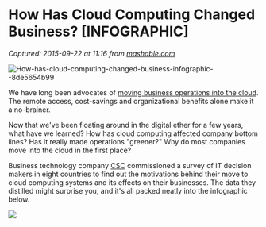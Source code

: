 # How Has Cloud Computing Changed Business? [INFOGRAPHIC]

_Captured: 2015-09-22 at 11:16 from [mashable.com](http://mashable.com/2011/12/11/cloud-computing-business-infographic/?utm_source=iphoneapp#ZgHLdsKJImk8)_

![How-has-cloud-computing-changed-business-infographic--8de5654b99](http://rack.3.mshcdn.com/media/ZgkyMDEyLzEyLzA0LzZkL2hvd2hhc2Nsb3VkLmFaRi5qcGcKcAl0aHVtYgk5NTB4NTM0IwplCWpwZw/a4a9ea15/1c2/how-has-cloud-computing-changed-business-infographic--8de5654b99.jpg)

We have long been advocates of [moving business operations into the cloud](http://mashable.com/2010/09/06/business-infrastructure-google-account/). The remote access, cost-savings and organizational benefits alone make it a no-brainer.

Now that we've been floating around in the digital ether for a few years, what have we learned? How has cloud computing affected company bottom lines? Has it really made operations "greener?" Why do most companies move into the cloud in the first place?

Business technology company [CSC](http://www.csc.com/) commissioned a survey of IT decision makers in eight countries to find out the motivations behind their move to cloud computing systems and its effects on their businesses. The data they distilled might surprise you, and it's all packed neatly into the infographic below.

![](http://rack.1.mshcdn.com/media/ZgkyMDEyLzAzLzE4LzE3XzIyXzQ3XzQ4MF9maWxlCnAJdGh1bWIJMTIwMHg5NjAwPg/a1d3e995)

